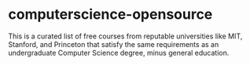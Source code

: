 # computerscience-opensource
This is a curated list of free courses from reputable universities like MIT, Stanford, and Princeton that satisfy the same requirements as an undergraduate Computer Science degree, minus general education.
